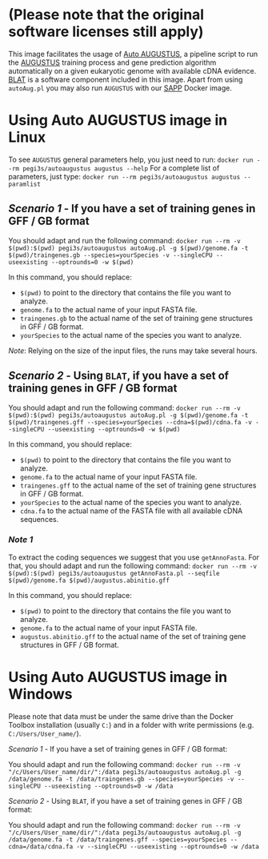 # (Please note that the original software licenses still apply)

This image facilitates the usage of [Auto AUGUSTUS](https://github.com/Gaius-Augustus/Augustus/blob/master/scripts/README.autoAug), a pipeline script to run the [AUGUSTUS](http://bioinf.uni-greifswald.de/augustus/) training process and gene prediction algorithm automatically on a given eukaryotic genome with available cDNA evidence. [BLAT](https://genome.ucsc.edu/FAQ/FAQblat.html) is a software component included in this image. Apart from using `autoAug.pl` you may also run `AUGUSTUS` with our [SAPP](https://hub.docker.com/r/pegi3s/sapp/) Docker image. 

# Using Auto AUGUSTUS image in Linux

To see `AUGUSTUS` general parameters help, you just need to run: `docker run --rm pegi3s/autoaugustus augustus --help`
For a complete list of parameters, just type: `docker run --rm pegi3s/autoaugustus augustus --paramlist`

## *Scenario 1* - If you have a set of training genes in GFF / GB format

You should adapt and run the following command: `docker run --rm -v $(pwd):$(pwd) pegi3s/autoaugustus autoAug.pl -g $(pwd)/genome.fa -t $(pwd)/traingenes.gb --species=yourSpecies -v --singleCPU --useexisting --optrounds=0 -w $(pwd)`

In this command, you should replace:
- `$(pwd)` to point to the directory that contains the file you want to analyze.
- `genome.fa` to the actual name of your input FASTA file.
- `traingenes.gb` to the actual name of the set of training gene structures in GFF / GB format.
- `yourSpecies` to the actual name of the species you want to analyze.

*Note*: Relying on the size of the input files, the runs may take several hours.

## *Scenario 2* - Using `BLAT`, if you have a set of training genes in GFF / GB format

You should adapt and run the following command: `docker run --rm -v $(pwd):$(pwd) pegi3s/autoaugustus autoAug.pl -g $(pwd)/genome.fa -t $(pwd)/traingenes.gff --species=yourSpecies --cdna=$(pwd)/cdna.fa -v --singleCPU --useexisting --optrounds=0 -w $(pwd)`

In this command, you should replace:
- `$(pwd)` to point to the directory that contains the file you want to analyze.
- `genome.fa` to the actual name of your input FASTA file.
- `traingenes.gff` to the actual name of the set of training gene structures in GFF / GB format.
- `yourSpecies` to the actual name of the species you want to analyze.
- `cdna.fa` to the actual name of the FASTA file with all available cDNA sequences.

### *Note 1*

To extract the coding sequences we suggest that you use `getAnnoFasta`. For that, you should adapt and run the following command: `docker run --rm -v $(pwd):$(pwd) pegi3s/autoaugustus getAnnoFasta.pl --seqfile $(pwd)/genome.fa $(pwd)/augustus.abinitio.gff`

In this command, you should replace:
- `$(pwd)` to point to the directory that contains the file you want to analyze.
- `genome.fa` to the actual name of your input FASTA file.
- `augustus.abinitio.gff` to the actual name of the set of training gene structures in GFF / GB format.

# Using Auto AUGUSTUS image in Windows

Please note that data must be under the same drive than the Docker Toolbox installation (usually `C:`) and in a folder with write permissions (e.g. `C:/Users/User_name/`).

*Scenario 1* - If you have a set of training genes in GFF / GB format:

You should adapt and run the following command: `docker run --rm -v "/c/Users/User_name/dir/":/data pegi3s/autoaugustus autoAug.pl -g /data/genome.fa -t /data/traingenes.gb --species=yourSpecies -v --singleCPU --useexisting --optrounds=0 -w /data`

*Scenario 2* - Using `BLAT`, if you have a set of training genes in GFF / GB format:

You should adapt and run the following command: `docker run --rm -v "/c/Users/User_name/dir/":/data pegi3s/autoaugustus autoAug.pl -g /data/genome.fa -t /data/traingenes.gff --species=yourSpecies --cdna=/data/cdna.fa -v --singleCPU --useexisting --optrounds=0 -w /data`
